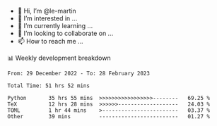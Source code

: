 - 👋 Hi, I’m @le-martin
- 👀 I’m interested in ...
- 🌱 I’m currently learning ...
- 💞️ I’m looking to collaborate on ...
- 📫 How to reach me ...

<!---
Tutorial for using WakaTime stats in GitHub profile: https://github.com/athul/waka-readme
-->

📊 Weekly development breakdown
<!--START_SECTION:waka-->

```text
From: 29 December 2022 - To: 28 February 2023

Total Time: 51 hrs 52 mins

Python       35 hrs 55 mins  >>>>>>>>>>>>>>>>>--------   69.25 %
TeX          12 hrs 28 mins  >>>>>>-------------------   24.03 %
TOML         1 hr 44 mins    >------------------------   03.37 %
Other        39 mins         -------------------------   01.27 %
```

<!--END_SECTION:waka-->

<!---
le-martin/le-martin is a ✨ special ✨ repository because its `README.md` (this file) appears on your GitHub profile.
You can click the Preview link to take a look at your changes.
--->
